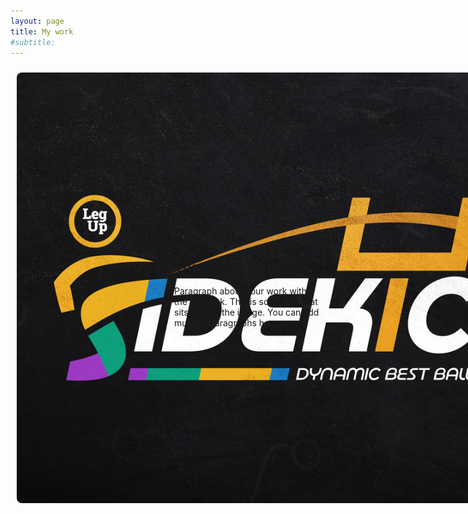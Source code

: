 ```yaml
---
layout: page
title: My work
#subtitle: 
---
```


<div style="display: flex; align-items: center;">
  
  <div style="flex: 1; padding: 10px;">
    <img src="assets/sidekick.jpg" alt="Sidekick Logo" style="max-width: 400%; border-radius: 8px;">
  </div>
  
  <div style="flex: 1; padding: 10px;">
    <h2>The LegUp Sidekick</h2>
    <p>Paragraph about your work with the Sidekick. This is some text that sits next to the image. You can add multiple paragraphs here.</p>
  </div>

</div>
